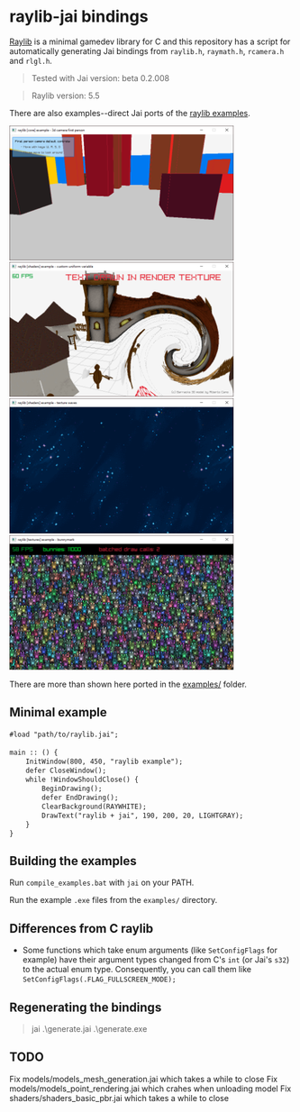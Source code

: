 # raylib-jai bindings

[Raylib](https://www.raylib.com/) is a minimal gamedev library for C and this repository has a script for automatically generating Jai bindings from `raylib.h`, `raymath.h`, `rcamera.h` and `rlgl.h`.

> Tested with Jai version: beta 0.2.008

> Raylib version: 5.5
 
There are also examples--direct Jai ports of the [raylib examples](https://www.raylib.com/examples.html).

<a href="examples/core_3d_camera_first_person.jai"><img src="doc/screenshots/core_3d_camera_first_person.png" style="max-width: 398px;"></a>
<a href="examples/shaders_custom_uniform.jai"><img src="doc/screenshots/shaders_custom_uniform.png" style="max-width: 398px;"></a>
<a href="examples/shaders_texture_waves.jai"><img src="doc/screenshots/shaders_texture_waves.png" style="max-width: 398px;"></a>
<a href="examples/textures_bunnymark.jai"><img src="doc/screenshots/textures_bunnymark.png" style="max-width: 398px;"></a>

There are more than shown here ported in the [examples/](examples) folder.

## Minimal example

```
#load "path/to/raylib.jai";

main :: () {
    InitWindow(800, 450, "raylib example");
    defer CloseWindow();
    while !WindowShouldClose() {
        BeginDrawing();
        defer EndDrawing();
        ClearBackground(RAYWHITE);
        DrawText("raylib + jai", 190, 200, 20, LIGHTGRAY);
    }
}
```


## Building the examples

Run `compile_examples.bat` with `jai` on your PATH.

Run the example `.exe` files from the `examples/` directory.

## Differences from C raylib

* Some functions which take enum arguments (like `SetConfigFlags` for example) have their argument types changed from C's `int` (or Jai's `s32`) to the actual enum type. Consequently, you can call them like `SetConfigFlags(.FLAG_FULLSCREEN_MODE);`

## Regenerating the bindings

> jai .\generate.jai
> .\generate.exe

## TODO
Fix models/models_mesh_generation.jai which takes a while to close
Fix models/models_point_rendering.jai which crahes when unloading model
Fix shaders/shaders_basic_pbr.jai which takes a while to close